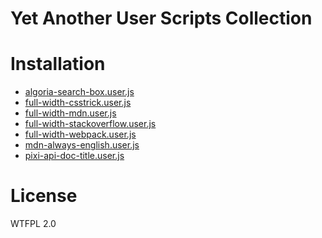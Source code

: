 # Yet Another User Scripts Collection
# Installation
<!-- link start -->
- [algoria-search-box.user.js](https://github.com/kuanyui/yauserscripts/raw/master/src/algoria-search-box.user.js)
- [full-width-csstrick.user.js](https://github.com/kuanyui/yauserscripts/raw/master/src/full-width-csstrick.user.js)
- [full-width-mdn.user.js](https://github.com/kuanyui/yauserscripts/raw/master/src/full-width-mdn.user.js)
- [full-width-stackoverflow.user.js](https://github.com/kuanyui/yauserscripts/raw/master/src/full-width-stackoverflow.user.js)
- [full-width-webpack.user.js](https://github.com/kuanyui/yauserscripts/raw/master/src/full-width-webpack.user.js)
- [mdn-always-english.user.js](https://github.com/kuanyui/yauserscripts/raw/master/src/mdn-always-english.user.js)
- [pixi-api-doc-title.user.js](https://github.com/kuanyui/yauserscripts/raw/master/src/pixi-api-doc-title.user.js)
<!-- link end -->
# License
WTFPL 2.0

